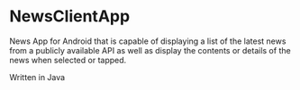 # NewsClientApp
News App for Android that is capable of displaying a list of the latest news from a
publicly available API as well as display the contents or details of the news when selected or tapped.

Written in Java
